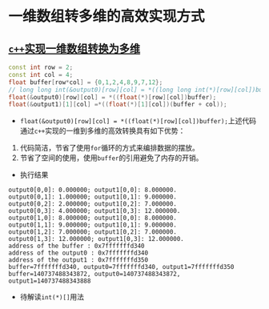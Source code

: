 # 一维数组转多维的高效实现方式

## [`c++`实现一维数组转换为多维](./convertOneToMultiDim.cpp)
```c++
const int row = 2;
const int col = 4;
float buffer[row*col] = {0,1,2,4,8,9,7,12};
// long long int(&output0)[row][col] = *((long long int(*)[row][col])buffer); //强制类型转换的引用会导致单位存储的内存占用的字节数会变化进而导致新数组根据索引取值的错位
float(&output0)[row][col] = *((float(*)[row][col])buffer);
float(&output1)[1][col] =*((float(*)[1][col])(buffer + col));
```
* `float(&output0)[row][col] = *((float(*)[row][col])buffer);`上述代码通过`c++`实现的一维到多维的高效转换具有如下优势：
1. 代码简洁，节省了使用`for`循环的方式来编排数据的摆放。
2. 节省了空间的使用，使用`buffer`的引用避免了内存的开销。

* 执行结果
```text
output0[0,0]: 0.000000; output1[0,0]: 8.000000.
output0[0,1]: 1.000000; output1[0,1]: 9.000000.
output0[0,2]: 2.000000; output1[0,2]: 7.000000.
output0[0,3]: 4.000000; output1[0,3]: 12.000000.
output0[1,0]: 8.000000; output1[0,0]: 8.000000.
output0[1,1]: 9.000000; output1[0,1]: 9.000000.
output0[1,2]: 7.000000; output1[0,2]: 7.000000.
output0[1,3]: 12.000000; output1[0,3]: 12.000000.
address of the buffer : 0x7fffffffd340
address of the output0 : 0x7fffffffd340
address of the output1 : 0x7fffffffd350
buffer=7fffffffd340, output0=7fffffffd340, output1=7fffffffd350
buffer=140737488343872, output0=140737488343872, output1=140737488343888
```

* 待解读`int(*)[]`用法